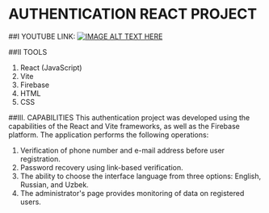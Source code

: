 # AUTHENTICATION REACT PROJECT

##I YOUTUBE LINK: [![IMAGE ALT TEXT HERE](https://www.youtube.com/watch?v=8sI0LkE5U_E)](https://www.youtube.com/watch?v=8sI0LkE5U_E)

##II TOOLS
1. React (JavaScript)
2. Vite
3. Firebase
4. HTML
5. CSS
   
##III. CAPABILITIES
This authentication project was developed using the capabilities of the React and Vite frameworks, as well as the Firebase platform. 
The application performs the following operations:
1. Verification of phone number and e-mail address before user registration.
2. Password recovery using link-based verification.
3. The ability to choose the interface language from three options: English, Russian, and Uzbek.
4. The administrator's page provides monitoring of data on registered users.
